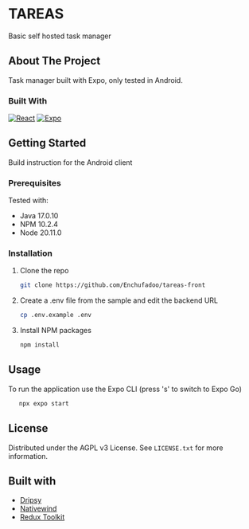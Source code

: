 # TAREAS
Basic self hosted task manager

<!-- ABOUT THE PROJECT -->
## About The Project

Task manager built with Expo, only tested in Android.

### Built With

[![React][React.js]][React-url]
[![Expo][Expo.js]][Expo-url]

<!-- GETTING STARTED -->
## Getting Started

Build instruction for the Android client 

### Prerequisites

Tested with: 

* Java 17.0.10
* NPM 10.2.4
* Node 20.11.0
  
### Installation

1. Clone the repo
   ```sh
   git clone https://github.com/Enchufadoo/tareas-front
   ```
2. Create a .env file from the sample and edit the backend URL
   ```sh
   cp .env.example .env
   ```
3. Install NPM packages
   ```sh
   npm install
   ```

## Usage

To run the application use the Expo CLI (press 's' to switch to Expo Go)

```sh
   npx expo start
   ```

## License

Distributed under the AGPL v3 License. See `LICENSE.txt` for more information.

## Built with

* [Dripsy](https://www.dripsy.xyz/)
* [Nativewind](https://www.nativewind.dev/)
* [Redux Toolkit](https://redux-toolkit.js.org/)

[React.js]: https://img.shields.io/badge/React-20232A?style=for-the-badge&logo=react&logoColor=61DAFB
[React-url]: https://reactjs.org/
[Expo.js]: https://img.shields.io/badge/Expo-20232A?style=for-the-badge&logo=expo&logoColor=61DAFB
[Expo-url]: https://expo.dev/
